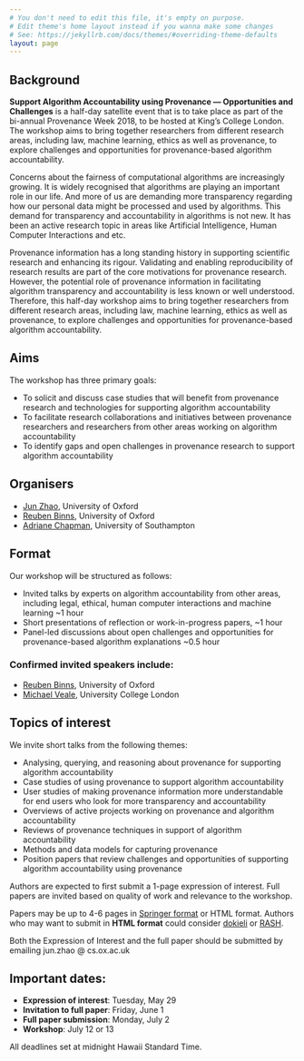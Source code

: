 ```yaml
---
# You don't need to edit this file, it's empty on purpose.
# Edit theme's home layout instead if you wanna make some changes
# See: https://jekyllrb.com/docs/themes/#overriding-theme-defaults
layout: page
---
```


## Background

**Support Algorithm Accountability using Provenance — Opportunities and Challenges** is a half-day satellite event that is to take place as part of the bi-annual Provenance Week 2018, to be hosted at King’s College London. The workshop aims to bring together researchers from different research areas, including law, machine learning, ethics as well as provenance, to explore challenges and opportunities for provenance-based algorithm accountability.

Concerns about the fairness of computational algorithms are increasingly growing. It is widely recognised that algorithms are playing an important role in our life. And more of us are demanding more transparency regarding how our personal data might be processed and used by algorithms. This demand for transparency and accountability in algorithms is not new. It has been an active research topic in areas like Artificial Intelligence, Human Computer Interactions and etc. 

Provenance information has a long standing history in supporting scientific research and enhancing its rigour. Validating and enabling reproducibility of research results are part of the core motivations for provenance research. However, the potential role of provenance information in facilitating algorithm transparency and accountability is less known or well understood. Therefore, this half-day workshop aims to bring together researchers from different research areas, including law, machine learning, ethics as well as provenance, to explore challenges and opportunities for provenance-based algorithm accountability.

## Aims

The workshop has three primary goals:
* To solicit and discuss case studies that will benefit from provenance research and technologies for supporting algorithm accountability
* To facilitate research collaborations and initiatives between provenance researchers and researchers from other areas working on algorithm accountability
* To identify gaps and open challenges in provenance research to support algorithm accountability

## Organisers
* [Jun Zhao](https://sites.google.com/site/junzhaohome/), University of Oxford
* [Reuben Binns](https://www.reubenbinns.com), University of Oxford
* [Adriane Chapman](https://www.ecs.soton.ac.uk/people/ac1n16), University of Southampton

## Format
Our workshop will be structured as follows:
* Invited talks by experts on algorithm accountability from other areas, including legal, ethical, human computer interactions and machine learning ~1 hour
* Short presentations of reflection or work-in-progress papers, ~1 hour
* Panel-led discussions about open challenges and opportunities for provenance-based algorithm explanations ~0.5 hour

### Confirmed invited speakers include:
* [Reuben Binns](https://www.reubenbinns.com), University of Oxford
* [Michael Veale](http://michae.lv), University College London

## Topics of interest
We invite short talks from the following themes:
* Analysing, querying, and reasoning about provenance for supporting algorithm accountability
* Case studies of using provenance to support algorithm accountability
* User studies of making provenance information more understandable for end users who look for more transparency and accountability
* Overviews of active projects working on provenance and algorithm accountability
* Reviews of provenance techniques in support of algorithm accountability
* Methods and data models for capturing provenance
* Position papers that review challenges and opportunities of supporting algorithm accountability using provenance

Authors are expected to first submit a 1-page expression of interest. Full papers are invited based on quality of work and relevance to the workshop.

Papers may be up to 4-6 pages in [Springer format](https://www.springer.com/gp/computer-science/lncs/conference-proceedings-guidelines) or HTML format. Authors who may want to submit in **HTML format** could consider [dokieli](https://dokie.li/) or [RASH](https://save-sd.github.io/2018/submission.html#RASH). 

Both the Expression of Interest and the full paper should be submitted by emailing jun.zhao @ cs.ox.ac.uk

## Important dates:
* **Expression of interest**: Tuesday, May 29
* **Invitation to full paper**: Friday, June 1
* **Full paper submission**: Monday, July 2
* **Workshop**: July 12 or 13

All deadlines set at midnight Hawaii Standard Time.


